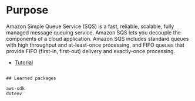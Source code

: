 # Purpose

Amazon Simple Queue Service (SQS) is a fast, reliable, scalable, fully managed message queuing service. Amazon SQS lets you decouple the components of a cloud application. Amazon SQS includes standard queues with high throughput and at-least-once processing, and FIFO queues that provide FIFO (first-in, first-out) delivery and exactly-once processing.

- [Tutorial](https://docs.aws.amazon.com/sdk-for-javascript/v2/developer-guide/sqs-examples.html)

```

## Learned packages

aws-sdk
dotenv

```

